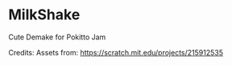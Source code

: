 # MilkShake
 
Cute Demake for Pokitto Jam


Credits:
Assets from:
https://scratch.mit.edu/projects/215912535